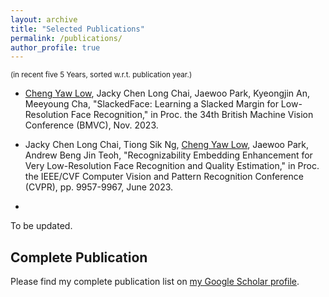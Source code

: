 ```yaml
---
layout: archive
title: "Selected Publications"
permalink: /publications/
author_profile: true
---
```


<span style="font-size: smaller;">(in recent five 5 Years, sorted w.r.t. publication year.)</span>

+ <u>Cheng Yaw Low</u>, Jacky Chen Long Chai, Jaewoo Park, Kyeongjin An, Meeyoung Cha, "SlackedFace: Learning a Slacked Margin for Low-Resolution Face Recognition," in Proc. the 34th British Machine Vision Conference (BMVC), Nov. 2023.
  
+ Jacky Chen Long Chai, Tiong Sik Ng, <u>Cheng Yaw Low</u>, Jaewoo Park, Andrew Beng Jin Teoh, "Recognizability Embedding Enhancement for Very Low-Resolution Face Recognition and Quality Estimation," in Proc. the IEEE/CVF Computer Vision and Pattern Recognition Conference (CVPR), pp. 9957-9967, June 2023.

+ 
To be updated.

## Complete Publication
Please find my complete publication list on <a href="https://scholar.google.com/citations?user=NgRN_6kAAAAJ&hl=en">my Google Scholar profile</a>.
